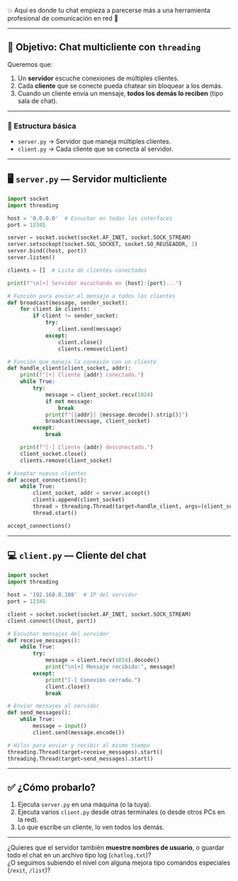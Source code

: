 💥 Aquí es donde tu chat empieza a parecerse más a una herramienta profesional de comunicación en red 🔌

---

## 🧠 Objetivo: Chat multicliente con `threading`

Queremos que:
1. Un **servidor** escuche conexiones de múltiples clientes.
2. Cada **cliente** que se conecte pueda chatear sin bloquear a los demás.
3. Cuando un cliente envía un mensaje, **todos los demás lo reciben** (tipo sala de chat).

---

### 📁 Estructura básica

- `server.py` → Servidor que maneja múltiples clientes.
- `client.py` → Cada cliente que se conecta al servidor.

---

## 🖥️ `server.py` — Servidor multicliente

```python
import socket
import threading

host = '0.0.0.0'  # Escuchar en todas las interfaces
port = 12345

server = socket.socket(socket.AF_INET, socket.SOCK_STREAM)
server.setsockopt(socket.SOL_SOCKET, socket.SO_REUSEADDR, 1)
server.bind((host, port))
server.listen()

clients = []  # Lista de clientes conectados

print(f"\n[+] Servidor escuchando en {host}:{port}...")

# Función para enviar el mensaje a todos los clientes
def broadcast(message, sender_socket):
    for client in clients:
        if client != sender_socket:
            try:
                client.send(message)
            except:
                client.close()
                clients.remove(client)

# Función que maneja la conexión con un cliente
def handle_client(client_socket, addr):
    print(f"[+] Cliente {addr} conectado.")
    while True:
        try:
            message = client_socket.recv(1024)
            if not message:
                break
            print(f"[{addr}] {message.decode().strip()}")
            broadcast(message, client_socket)
        except:
            break

    print(f"[-] Cliente {addr} desconectado.")
    client_socket.close()
    clients.remove(client_socket)

# Aceptar nuevos clientes
def accept_connections():
    while True:
        client_socket, addr = server.accept()
        clients.append(client_socket)
        thread = threading.Thread(target=handle_client, args=(client_socket, addr))
        thread.start()

accept_connections()
```

---

## 💻 `client.py` — Cliente del chat

```python
import socket
import threading

host = '192.168.0.108'  # IP del servidor
port = 12345

client = socket.socket(socket.AF_INET, socket.SOCK_STREAM)
client.connect((host, port))

# Escuchar mensajes del servidor
def receive_messages():
    while True:
        try:
            message = client.recv(1024).decode()
            print("\n[+] Mensaje recibido:", message)
        except:
            print("[-] Conexión cerrada.")
            client.close()
            break

# Enviar mensajes al servidor
def send_messages():
    while True:
        message = input()
        client.send(message.encode())

# Hilos para enviar y recibir al mismo tiempo
threading.Thread(target=receive_messages).start()
threading.Thread(target=send_messages).start()
```

---

## ✅ ¿Cómo probarlo?

1. Ejecuta `server.py` en una máquina (o la tuya).
2. Ejecuta varios `client.py` desde otras terminales (o desde otros PCs en la red).
3. Lo que escribe un cliente, lo ven todos los demás.

---

¿Quieres que el servidor también **muestre nombres de usuario**, o guardar todo el chat en un archivo tipo log (`chatlog.txt`)?  
¿O seguimos subiendo el nivel con alguna mejora tipo comandos especiales (`/exit`, `/list`)?
